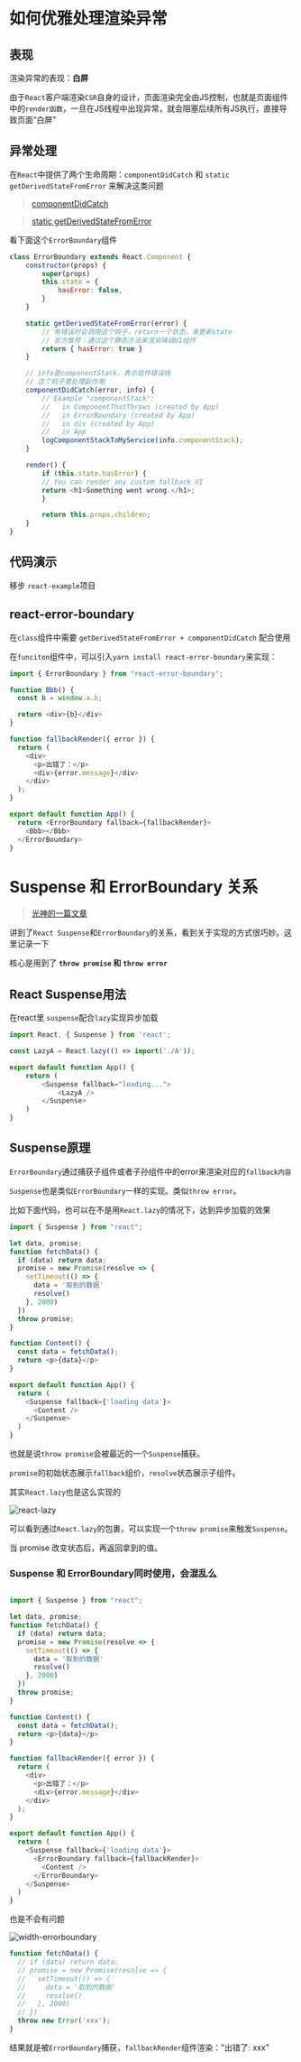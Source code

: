 # 如何优雅处理渲染异常

## 表现

渲染异常的表现：**白屏**

由于`React`客户端渲染`CSR`自身的设计，页面渲染完全由JS控制，也就是页面组件中的`render函数`，一旦在JS线程中出现异常，就会阻塞后续所有JS执行，直接导致页面“白屏”

## 异常处理

在`React`中提供了两个生命周期：`componentDidCatch` 和 `static getDerivedStateFromError` 来解决这类问题

> [componentDidCatch](https://zh-hans.legacy.reactjs.org/docs/react-component.html#componentdidcatch)

> [static getDerivedStateFromError](https://zh-hans.legacy.reactjs.org/docs/react-component.html#static-getderivedstatefromerror)

看下面这个`ErrorBoundary`组件

```js
class ErrorBoundary extends React.Component {
    constructor(props) {
        super(props)
        this.state = {
            hasError: false,
        }
    }

    static getDerivedStateFromError(error) {
        // 有错误时会调用这个钩子，return一个状态，来更新state
        // 官方推荐：通过这个静态方法来渲染降级UI组件
        return { hasError: true }
    }

    // info是componentStack，表示组件错误栈
    // 这个钩子里处理副作用
    componentDidCatch(error, info) {
        // Example "componentStack":
        //   in ComponentThatThrows (created by App)
        //   in ErrorBoundary (created by App)
        //   in div (created by App)
        //   in App
        logComponentStackToMyService(info.componentStack);
    }

    render() {
        if (this.state.hasError) {
        // You can render any custom fallback UI
        return <h1>Something went wrong.</h1>;
        }

        return this.props.children;
    }
}
```

## 代码演示

移步 `react-example`项目

## react-error-boundary

在`class`组件中需要 `getDerivedStateFromError + componentDidCatch` 配合使用

在`funciton`组件中，可以引入`yarn install react-error-boundary`来实现：

```js
import { ErrorBoundary } from "react-error-boundary";

function Bbb() {
  const b = window.a.b;

  return <div>{b}</div>
}

function fallbackRender({ error }) {
  return (
    <div>
      <p>出错了：</p>
      <div>{error.message}</div>
    </div>
  );
}

export default function App() {
  return <ErrorBoundary fallback={fallbackRender}>
    <Bbb></Bbb>
  </ErrorBoundary>
}

```

# Suspense 和 ErrorBoundary 关系

> [光神的一篇文章](https://juejin.cn/post/7315231440777527334)

讲到了`React Suspense`和`ErrorBoundary`的关系，看到关于实现的方式很巧妙。这里记录一下

核心是用到了 **`throw promise` 和 `throw error`**

## React Suspense用法

在react里 `suspense`配合`lazy`实现异步加载

```js
import React, { Suspense } from 'react';

const LazyA = React.lazy(() => import('./A'));

export default function App() {
    return (
        <Suspense fallback="loading...">
            <LazyA />
        </Suspense>
    )
}
```

## Suspense原理

`ErrorBoundary`通过捕获子组件或者子孙组件中的error来渲染对应的`fallback内容`

`Suspense`也是类似`ErrorBoundary`一样的实现。类似`throw error`。

比如下面代码，也可以在不是用`React.lazy`的情况下，达到异步加载的效果

```js
import { Suspense } from "react";

let data, promise;
function fetchData() {
  if (data) return data;
  promise = new Promise(resolve => {
    setTimeout(() => {
      data = '取到的数据'
      resolve()
    }, 2000)
  })
  throw promise;
}

function Content() {
  const data = fetchData();
  return <p>{data}</p>
}

export default function App() {
  return (
    <Suspense fallback={'loading data'}>
      <Content />
    </Suspense>
  )
}

```

也就是说`throw promise`会被最近的一个`Suspense`捕获。

`promise`的初始状态展示`fallback`组价，`resolve`状态展示子组件。


其实`React.lazy`也是这么实现的

![react-lazy](./imgs/react-lazy.awebp)

可以看到通过`React.lazy`的包裹，可以实现一个`throw promise`来触发`Suspense`。

当 promise 改变状态后，再返回拿到的值。

### Suspense 和 ErrorBoundary同时使用，会混乱么

```js

import { Suspense } from "react";

let data, promise;
function fetchData() {
  if (data) return data;
  promise = new Promise(resolve => {
    setTimeout(() => {
      data = '取到的数据'
      resolve()
    }, 2000)
  })
  throw promise;
}

function Content() {
  const data = fetchData();
  return <p>{data}</p>
}

function fallbackRender({ error }) {
  return (
    <div>
      <p>出错了：</p>
      <div>{error.message}</div>
    </div>
  );
}

export default function App() {
  return (
    <Suspense fallback={'loading data'}>
      <ErrorBoundary fallback={fallbackRender}>
        <Content />
      </ErrorBoundary>
    </Suspense>
  )
}
```

也是不会有问题

![width-errorboundary](./imgs/withErrorBoundary.awebp)

```js
function fetchData() {
  // if (data) return data;
  // promise = new Promise(resolve => {
  //   setTimeout(() => {
  //     data = '取到的数据'
  //     resolve()
  //   }, 2000)
  // })
  throw new Error('xxx');
}
```

结果就是被`ErrorBoundary`捕获，`fallbackRender`组件渲染："出错了: xxx"
